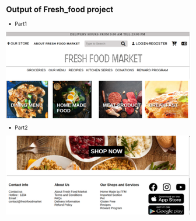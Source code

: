 ## Output of Fresh_food project



 - Part1


![fresh_food](images/output1.png)

- Part2

![fresh_food](images/output.png)